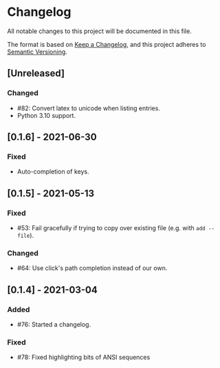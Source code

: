 # Changelog

All notable changes to this project will be documented in this file.

The format is based on [Keep a Changelog](https://keepachangelog.com/en/1.0.0/),
and this project adheres to [Semantic Versioning](https://semver.org/spec/v2.0.0.html).

## [Unreleased]

### Changed

- #82: Convert latex to unicode when listing entries.
- Python 3.10 support.

## [0.1.6] - 2021-06-30

### Fixed

- Auto-completion of keys.

## [0.1.5] - 2021-05-13

### Fixed

- #53: Fail gracefully if trying to copy over existing file (e.g. with `add --file`).

### Changed

- #64: Use click's path completion instead of our own.

## [0.1.4] - 2021-03-04

### Added

- #76: Started a changelog.

### Fixed

- #78: Fixed highlighting bits of ANSI sequences